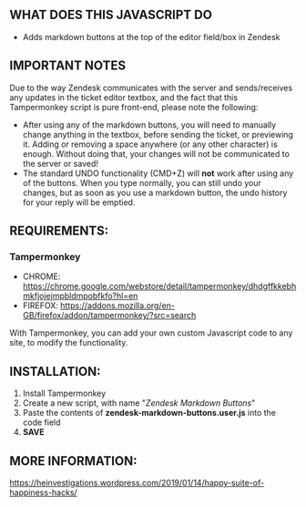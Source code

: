 ## WHAT DOES THIS JAVASCRIPT DO

- Adds markdown buttons at the top of the editor field/box in Zendesk

## IMPORTANT NOTES
Due to the way Zendesk communicates with the server and sends/receives any updates in the ticket editor textbox, and the fact that this Tampermonkey script is pure front-end, please note the following:

- After using any of the markdown buttons, you will need to manually change anything in the textbox, before sending the ticket, or previewing it. Adding or removing a space anywhere (or any other character) is enough. Without doing that, your changes will not be communicated to the server or saved!
- The standard UNDO functionality (CMD+Z) will **not** work after using any of the buttons. When you type normally, you can still undo your changes, but as soon as you use a markdown button, the undo history for your reply will be emptied.

## REQUIREMENTS:

### Tampermonkey
- CHROME: https://chrome.google.com/webstore/detail/tampermonkey/dhdgffkkebhmkfjojejmpbldmpobfkfo?hl=en
- FIREFOX: https://addons.mozilla.org/en-GB/firefox/addon/tampermonkey/?src=search

With Tampermonkey, you can add your own custom Javascript code to any site, to modify the functionality.


## INSTALLATION:

1. Install Tampermonkey
2. Create a new script, with name "_Zendesk Markdown Buttons_"
3. Paste the contents of **zendesk-markdown-buttons.user.js** into the code field
4. **SAVE**

## MORE INFORMATION:
https://heinvestigations.wordpress.com/2019/01/14/happy-suite-of-happiness-hacks/
